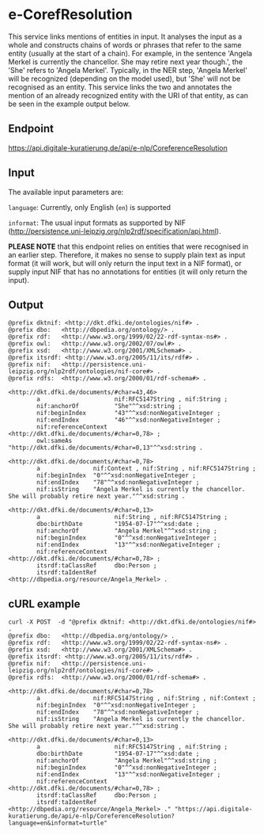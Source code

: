 # e-CorefResolution
This service links mentions of entities in input. It analyses the input as a whole and constructs chains of words or phrases that refer to the same entity (usually at the start of a chain). For example, in the sentence 'Angela Merkel is currently the chancellor. She may retire next year though.', the 'She' refers to 'Angela Merkel'. Typically, in the NER step, 'Angela Merkel' will be recognized (depending on the model used), but 'She' will not be recognised as an entity. This service links the two and annotates the mention of an already recognized entity with the URI of that entity, as can be seen in the example output below.

## Endpoint
https://api.digitale-kuratierung.de/api/e-nlp/CoreferenceResolution

## Input
The available input parameters are:

`language`: Currently, only English (`en`) is supported 

`informat`: The usual input formats as supported by NIF (http://persistence.uni-leipzig.org/nlp2rdf/specification/api.html).

**PLEASE NOTE** that this endpoint relies on entities that were recognised in an earlier step. Therefore, it makes no sense to supply plain text as input format (it will work, but will only return the input text in a NIF format), or supply input NIF that has no annotations for entities (it will only return the input).

## Output
```
@prefix dktnif: <http://dkt.dfki.de/ontologies/nif#> .
@prefix dbo:   <http://dbpedia.org/ontology/> .
@prefix rdf:   <http://www.w3.org/1999/02/22-rdf-syntax-ns#> .
@prefix owl:   <http://www.w3.org/2002/07/owl#> .
@prefix xsd:   <http://www.w3.org/2001/XMLSchema#> .
@prefix itsrdf: <http://www.w3.org/2005/11/its/rdf#> .
@prefix nif:   <http://persistence.uni-leipzig.org/nlp2rdf/ontologies/nif-core#> .
@prefix rdfs:  <http://www.w3.org/2000/01/rdf-schema#> .

<http://dkt.dfki.de/documents/#char=43,46>
        a                     nif:RFC5147String , nif:String ;
        nif:anchorOf          "She"^^xsd:string ;
        nif:beginIndex        "43"^^xsd:nonNegativeInteger ;
        nif:endIndex          "46"^^xsd:nonNegativeInteger ;
        nif:referenceContext  <http://dkt.dfki.de/documents/#char=0,78> ;
        owl:sameAs            "http://dkt.dfki.de/documents/#char=0,13"^^xsd:string .

<http://dkt.dfki.de/documents/#char=0,78>
        a               nif:Context , nif:String , nif:RFC5147String ;
        nif:beginIndex  "0"^^xsd:nonNegativeInteger ;
        nif:endIndex    "78"^^xsd:nonNegativeInteger ;
        nif:isString    "Angela Merkel is currently the chancellor. She will probably retire next year."^^xsd:string .

<http://dkt.dfki.de/documents/#char=0,13>
        a                     nif:String , nif:RFC5147String ;
        dbo:birthDate         "1954-07-17"^^xsd:date ;
        nif:anchorOf          "Angela Merkel"^^xsd:string ;
        nif:beginIndex        "0"^^xsd:nonNegativeInteger ;
        nif:endIndex          "13"^^xsd:nonNegativeInteger ;
        nif:referenceContext  <http://dkt.dfki.de/documents/#char=0,78> ;
        itsrdf:taClassRef     dbo:Person ;
        itsrdf:taIdentRef     <http://dbpedia.org/resource/Angela_Merkel> .
```



## cURL example
```
curl -X POST  -d "@prefix dktnif: <http://dkt.dfki.de/ontologies/nif#> .
@prefix dbo:   <http://dbpedia.org/ontology/> .
@prefix rdf:   <http://www.w3.org/1999/02/22-rdf-syntax-ns#> .
@prefix xsd:   <http://www.w3.org/2001/XMLSchema#> .
@prefix itsrdf: <http://www.w3.org/2005/11/its/rdf#> .
@prefix nif:   <http://persistence.uni-leipzig.org/nlp2rdf/ontologies/nif-core#> .
@prefix rdfs:  <http://www.w3.org/2000/01/rdf-schema#> .

<http://dkt.dfki.de/documents/#char=0,78>
        a               nif:RFC5147String , nif:String , nif:Context ;
        nif:beginIndex  "0"^^xsd:nonNegativeInteger ;
        nif:endIndex    "78"^^xsd:nonNegativeInteger ;
        nif:isString    "Angela Merkel is currently the chancellor. She will probably retire next year."^^xsd:string .

<http://dkt.dfki.de/documents/#char=0,13>
        a                     nif:RFC5147String , nif:String ;
        dbo:birthDate         "1954-07-17"^^xsd:date ;
        nif:anchorOf          "Angela Merkel"^^xsd:string ;
        nif:beginIndex        "0"^^xsd:nonNegativeInteger ;
        nif:endIndex          "13"^^xsd:nonNegativeInteger ;
        nif:referenceContext  <http://dkt.dfki.de/documents/#char=0,78> ;
        itsrdf:taClassRef     dbo:Person ;
        itsrdf:taIdentRef     <http://dbpedia.org/resource/Angela_Merkel> ." "https://api.digitale-kuratierung.de/api/e-nlp/CoreferenceResolution?language=en&informat=turtle"
```




